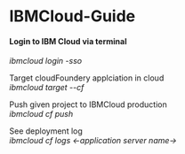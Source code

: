 # IBMCloud-Guide

#### Login to IBM Cloud via terminal <br>
<i>ibmcloud login -sso</i>

Target cloudFoundery applciation in cloud <br>
<i>ibmcloud target --cf </i>

Push given project to IBMCloud production <br>
<i>ibmcloud cf push</i>

See deployment log <br>
<i>ibmcloud cf logs <-application server name-> </i>
